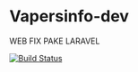 # Vapersinfo-dev

WEB FIX PAKE LARAVEL 

[![Build Status](https://travis-ci.org/dimasramdhani/Vapersinfo-dev.svg?branch=master)](https://travis-ci.org/dimasramdhani/Vapersinfo-dev)
